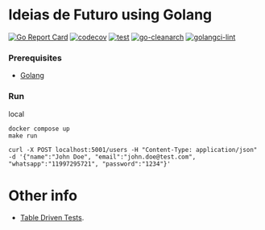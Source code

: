 # Ideias de Futuro using Golang

[![Go Report Card](https://goreportcard.com/badge/github.com/julioc98/ideiasdefuturo)](https://goreportcard.com/report/github.com/julioc98/ideiasdefuturo)
[![codecov](https://codecov.io/gh/julioc98/ideiasdefuturo/branch/master/graph/badge.svg?token=M79ED7IU7W)](https://codecov.io/gh/julioc98/ideiasdefuturo)
[![test](https://github.com/julioc98/ideiasdefuturo/actions/workflows/test.yml/badge.svg)](https://github.com/julioc98/ideiasdefuturo/actions/workflows/test.yml)
[![go-cleanarch](https://github.com/julioc98/ideiasdefuturo/actions/workflows/go-cleanarch.yml/badge.svg)](https://github.com/julioc98/ideiasdefuturo/actions/workflows/go-cleanarch.yml)
[![golangci-lint](https://github.com/julioc98/ideiasdefuturo/actions/workflows/golangci-lint.yml/badge.svg)](https://github.com/julioc98/ideiasdefuturo/actions/workflows/golangci-lint.yml)

### Prerequisites

* [Golang](https://github.com/golang/go)

### Run

local
```shell
docker compose up
make run
```

```shell
curl -X POST localhost:5001/users -H "Content-Type: application/json" -d '{"name":"John Doe", "email":"john.doe@test.com", "whatsapp":"11997295721", "password":"1234"}'
```



# Other info

- [Table Driven Tests](https://github.com/golang/go/wiki/TableDrivenTests).

